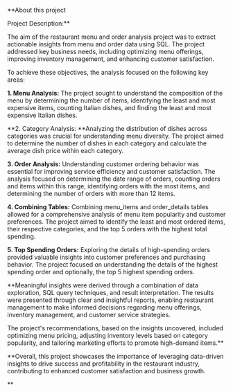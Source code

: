 **About this project

Project Description:**

The aim of the restaurant menu and order analysis project was to extract actionable insights from menu and order data using SQL. The project addressed key business needs, including optimizing menu offerings, improving inventory management, and enhancing customer satisfaction.

To achieve these objectives, the analysis focused on the following key areas:

**1. Menu Analysis:** The project sought to understand the composition of the menu by determining the number of items, identifying the least and most expensive items, counting Italian dishes, and finding the least and most expensive Italian dishes.

**2. Category Analysis: **Analyzing the distribution of dishes across categories was crucial for understanding menu diversity. The project aimed to determine the number of dishes in each category and calculate the average dish price within each category.

**3. Order Analysis:** Understanding customer ordering behavior was essential for improving service efficiency and customer satisfaction. The analysis focused on determining the date range of orders, counting orders and items within this range, identifying orders with the most items, and determining the number of orders with more than 12 items.

**4. Combining Tables:** Combining menu_items and order_details tables allowed for a comprehensive analysis of menu item popularity and customer preferences. The project aimed to identify the least and most ordered items, their respective categories, and the top 5 orders with the highest total spending.

**5. Top Spending Orders:** Exploring the details of high-spending orders provided valuable insights into customer preferences and purchasing behavior. The project focused on understanding the details of the highest spending order and optionally, the top 5 highest spending orders.

**Meaningful insights were derived through a combination of data exploration, SQL query techniques, and result interpretation. The results were presented through clear and insightful reports, enabling restaurant management to make informed decisions regarding menu offerings, inventory management, and customer service strategies.

The project's recommendations, based on the insights uncovered, included optimizing menu pricing, adjusting inventory levels based on category popularity, and tailoring marketing efforts to promote high-demand items.**

**Overall, this project showcases the importance of leveraging data-driven insights to drive success and profitability in the restaurant industry, contributing to enhanced customer satisfaction and business growth.

**
